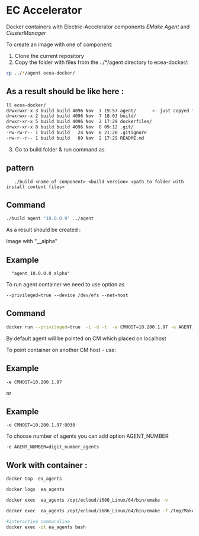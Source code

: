 # EC Accelerator
Docker containers with Electric-Accelerator components
  *EMake*  *Agent* and *ClusterManager*
  
To create an image with one of component:

1. Clone the current repository
2. Copy the folder with files from the ../*/agent directory to ecea-docker/:

```bash
cp ../*/agent ecea-docker/
```

## As a result should be like here :

```bash
ll ecea-docker/
drwxrwxr-x 3 build build 4096 Nov  7 19:57 agent/      <- just copyed folder
drwxrwxr-x 2 build build 4096 Nov  7 18:03 build/
drwxr-xr-x 5 build build 4096 Nov  2 17:29 dockerfiles/
drwxr-xr-x 8 build build 4096 Nov  8 09:12 .git/
-rw-rw-r-- 1 build build   24 Nov  6 21:20 .gitignore
-rw-r--r-- 1 build build   69 Nov  2 17:29 README.md
```

3. Go to build folder & run command as 

## pattern
```
   ./build <name of component> <build version> <path to folder with install content files>
```
   
## Command
```bash
./build agent "10.0.0.0" ../agent
```
As a result should be created :

Image with "<name of component>_<build version>_alpha"

## Example

```
  "agent_10.0.0.0_alpha"
```

To run agent container we need to use option as 
```
--privileged=true --device /dev/efs --net=host
```

## Command

```bash
docker run --privileged=true  -i -d -t  -e CMHOST=10.200.1.97 -e AGENT_NUMBER=8  --device /dev/efs --net=host --name=ea_agents agent_2017.10.11_alpha
```

By default agent will be pointed on CM which placed on localhost 

To point container on another CM host - use:

## Example

```
-e CMHOST=10.200.1.97
```
or 

## Example

```
-e CMHOST=10.200.1.97:8030
```
To choose number of agents you can add option AGENT_NUMBER 

```
-e AGENT_NUMBER=digit_number_agents
```

## Work with container :

```bash
docker top  ea_agents
```
```bash
docker logs  ea_agents
```

```bash
docker exec  ea_agents /opt/ecloud/i686_Linux/64/bin/emake -v
```
```bash
docker exec  ea_agents /opt/ecloud/i686_Linux/64/bin/emake -f /tmp/Makefile
```

```bash
#interactive commandline
docker exec -it ea_agents bash
```


